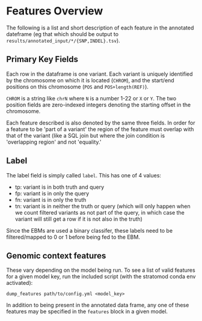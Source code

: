 # Features Overview

The following is a list and short description of each feature in the annotated
dateframe (eg that which should be output to
`results/annotated_input/*/{SNP,INDEL}.tsv`).

## Primary Key Fields

Each row in the dataframe is one variant. Each variant is uniquely identified by
the chromosome on which it is located (`CHROM`), and the start/end positions on
this chromosome (`POS` and `POS+length(REF)`).

`CHROM` is a string like `chrN` where `N` is a number 1-22 or `X` or `Y`. The
two position fields are zero-indexed integers denoting the starting offset in
the chromosome.

Each feature described is also denoted by the same three fields. In order for a
feature to be 'part of a variant' the region of the feature must overlap with
that of the variant (like a SQL join but where the join condition is
'overlapping region' and not 'equality.'

## Label

The label field is simply called `label`. This has one of 4 values:

* tp: variant is in both truth and query
* fp: variant is in only the query
* fn: variant is in only the truth
* tn: variant is in neither the truth or query (which will only happen when we
  count filtered variants as not part of the query, in which case the variant
  will still get a row if it is not also in the truth)

Since the EBMs are used a binary classifer, these labels need to be
filtered/mapped to 0 or 1 before being fed to the EBM.

## Genomic context features

These vary depending on the model being run. To see a list of valid features
for a given model key, run the included script (with the stratomod conda env
activated):

```
dump_features path/to/config.yml <model_key>
```

In addition to being present in the annotated data frame, any one of these
features may be specified in the `features` block in a given model.
